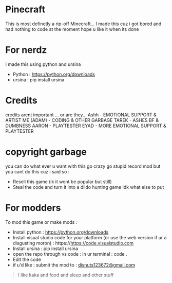 # Pinecraft
This is most definetly a rip-off Minecraft...
I made this cuz i got bored and had nothing to code at the moment
hope u like it when its done


# For nerdz 
I made this using python and ursina
- Python : https://python.org/downloads
- ursina : pip install ursina

# Credits
credits arent important ... or are they...
Ashh - EMOTIONAL SUPPORT & ARTIST
ME (ADAM) - CODING & OTHER GARBAGE
TAREK - ASHES BF & DUMBNESS
AARON - PLAYTESTER
EYAD - MORE EMOTIONAL SUPPORT & PLAYTESTER

# copyright garbage
you can do what ever u want with this go crazy go stupid record mod but you cant do this cuz i said so :
 - Resell this game (ik it wont be popular but still)
 - Steal the code and turn it into a dildo hunting game
 Idk what else to put
 
 # For modders
 To mod this game or make mods :
 - Install python : https://python.org/downloads
 - Install visual studio code for your platform (or use the web version if ur a disgusting moron) : https://https://code.visualstudio.com
 - Install ursina : pip install ursina
 - open the repo through vs code : in ur terminal : code .
 - Edit the code 
 - if u'd like : submit the mod to : disnuts123672@gmail.com

> I like kaka and food and sleep and other stuff

